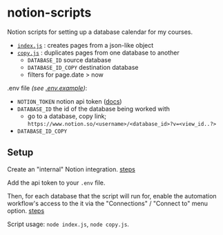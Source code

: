 # notion-scripts

Notion scripts for setting up a database calendar for my courses.

- [`index.js`](./index.js) : creates pages from a json-like object
- [`copy.js`](./copy.js) : duplicates pages from one database to another
	- `DATABASE_ID` source database
	- `DATABASE_ID_COPY` destination database
	- filters for page.date > now

.env file *(see [.env.example](./.env.example))*:
- `NOTION_TOKEN` notion api token ([docs](https://developers.notion.com/docs/authorization))
- `DATABASE_ID` the id of the database being worked with
	- go to a database, copy link; `https://www.notion.so/<username>/<database_id>?v=<view_id..?>`
- `DATABASE_ID_COPY`

## Setup

Create an "internal" Notion integration. [steps](https://www.notion.so/help/create-integrations-with-the-notion-api)

Add the api token to your `.env` file.

Then, for each database that the script will run for,
enable the automation workflow's access to the it via the "Connections" / "Connect to" menu option. [steps](https://www.notion.so/help/add-and-manage-connections-with-the-api)

Script usage: `node index.js`, `node copy.js`.
